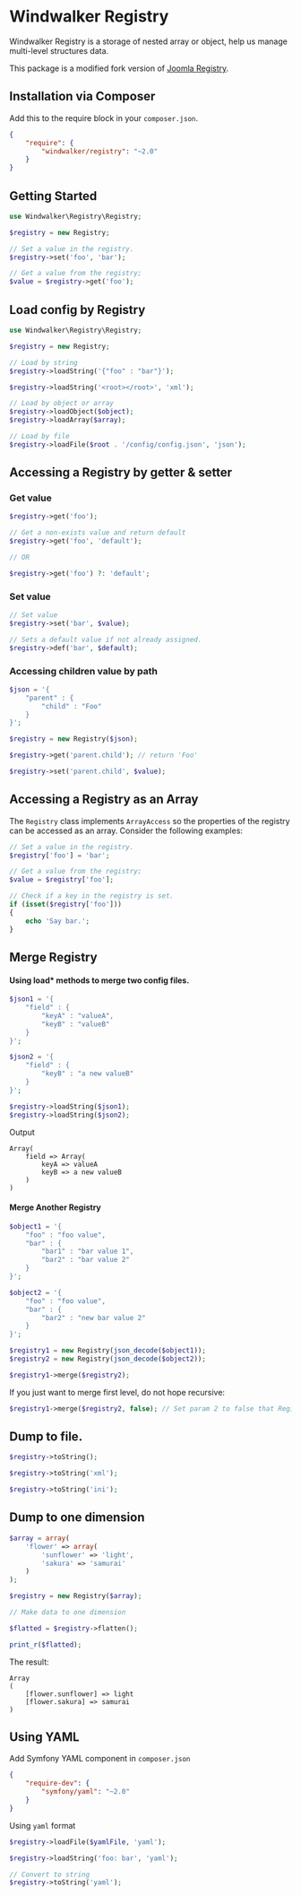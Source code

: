 # Windwalker Registry

Windwalker Registry is a storage of nested array or object, help us manage multi-level structures data.

This package is a modified fork version of [Joomla Registry](https://github.com/joomla-framework/registry).

## Installation via Composer

Add this to the require block in your `composer.json`.

``` json
{
    "require": {
        "windwalker/registry": "~2.0"
    }
}
```

## Getting Started

``` php
use Windwalker\Registry\Registry;

$registry = new Registry;

// Set a value in the registry.
$registry->set('foo', 'bar');

// Get a value from the registry;
$value = $registry->get('foo');

```

## Load config by Registry

``` php
use Windwalker\Registry\Registry;

$registry = new Registry;

// Load by string
$registry->loadString('{"foo" : "bar"}');

$registry->loadString('<root></root>', 'xml');

// Load by object or array
$registry->loadObject($object);
$registry->loadArray($array);

// Load by file
$registry->loadFile($root . '/config/config.json', 'json');
```

## Accessing a Registry by getter & setter

### Get value

``` php
$registry->get('foo');

// Get a non-exists value and return default
$registry->get('foo', 'default');

// OR

$registry->get('foo') ?: 'default';
```

### Set value

``` php
// Set value
$registry->set('bar', $value);

// Sets a default value if not already assigned.
$registry->def('bar', $default);
```

### Accessing children value by path

``` php
$json = '{
	"parent" : {
		"child" : "Foo"
	}
}';

$registry = new Registry($json);

$registry->get('parent.child'); // return 'Foo'

$registry->set('parent.child', $value);
```

## Accessing a Registry as an Array

The `Registry` class implements `ArrayAccess` so the properties of the registry can be accessed as an array. Consider the following examples:

``` php
// Set a value in the registry.
$registry['foo'] = 'bar';

// Get a value from the registry;
$value = $registry['foo'];

// Check if a key in the registry is set.
if (isset($registry['foo']))
{
	echo 'Say bar.';
}
```

## Merge Registry

#### Using load* methods to merge two config files.

``` php
$json1 = '{
    "field" : {
        "keyA" : "valueA",
        "keyB" : "valueB"
    }
}';

$json2 = '{
    "field" : {
        "keyB" : "a new valueB"
    }
}';

$registry->loadString($json1);
$registry->loadString($json2);
```

Output

```
Array(
    field => Array(
        keyA => valueA
        keyB => a new valueB
    )
)
```

#### Merge Another Registry

``` php
$object1 = '{
	"foo" : "foo value",
	"bar" : {
		"bar1" : "bar value 1",
		"bar2" : "bar value 2"
	}
}';

$object2 = '{
	"foo" : "foo value",
	"bar" : {
		"bar2" : "new bar value 2"
	}
}';

$registry1 = new Registry(json_decode($object1));
$registry2 = new Registry(json_decode($object2));

$registry1->merge($registry2);
```

If you just want to merge first level, do not hope recursive:

``` php
$registry1->merge($registry2, false); // Set param 2 to false that Registry will only merge first level
```

## Dump to file.

``` php
$registry->toString();

$registry->toString('xml');

$registry->toString('ini');
```

## Dump to one dimension

``` php
$array = array(
    'flower' => array(
        'sunflower' => 'light',
        'sakura' => 'samurai'
    )
);

$registry = new Registry($array);

// Make data to one dimension

$flatted = $registry->flatten();

print_r($flatted);
```

The result:

```
Array
(
    [flower.sunflower] => light
    [flower.sakura] => samurai
)
```

## Using YAML

Add Symfony YAML component in `composer.json`

``` json
{
	"require-dev": {
		"symfony/yaml": "~2.0"
	}
}
```

Using `yaml` format

``` php
$registry->loadFile($yamlFile, 'yaml');

$registry->loadString('foo: bar', 'yaml');

// Convert to string
$registry->toString('yaml');
```
